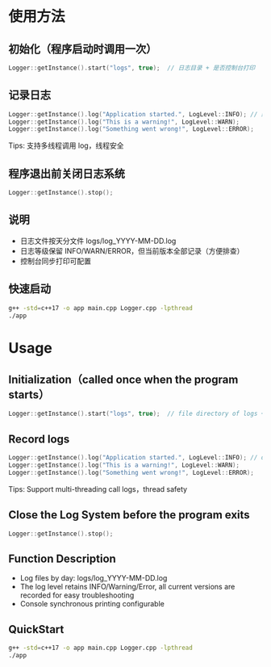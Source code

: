 # 使用方法
## 初始化（程序启动时调用一次）
``` c++
Logger::getInstance().start("logs", true);  // 日志目录 + 是否控制台打印
```
## 记录日志
``` c++
Logger::getInstance().log("Application started.", LogLevel::INFO); // 默认INFO级别，此处参数可不写
Logger::getInstance().log("This is a warning!", LogLevel::WARN);
Logger::getInstance().log("Something went wrong!", LogLevel::ERROR);
```
Tips: 支持多线程调用 log，线程安全
## 程序退出前关闭日志系统
``` c++
Logger::getInstance().stop();
```
## 说明
- 日志文件按天分文件 logs/log_YYYY-MM-DD.log
- 日志等级保留 INFO/WARN/ERROR，但当前版本全部记录（方便排查）
- 控制台同步打印可配置
 
## 快速启动
``` bash
g++ -std=c++17 -o app main.cpp Logger.cpp -lpthread
./app
```

# Usage
## Initialization（called once when the program starts）
``` c++
Logger::getInstance().start("logs", true);  // file directory of logs + whether to print on the console
```
## Record logs
``` c++
Logger::getInstance().log("Application started.", LogLevel::INFO); // default level is INFO, this parameter can be ignored
Logger::getInstance().log("This is a warning!", LogLevel::WARN);
Logger::getInstance().log("Something went wrong!", LogLevel::ERROR);
```
Tips: Support multi-threading call logs，thread safety
## Close the Log System before the program exits
``` c++
Logger::getInstance().stop();
```
## Function Description
- Log files by day: logs/log_YYYY-MM-DD.log
- The log level retains INFO/Warning/Error, all current versions are recorded for easy troubleshooting
- Console synchronous printing configurable
## QuickStart
``` bash
g++ -std=c++17 -o app main.cpp Logger.cpp -lpthread
./app
```